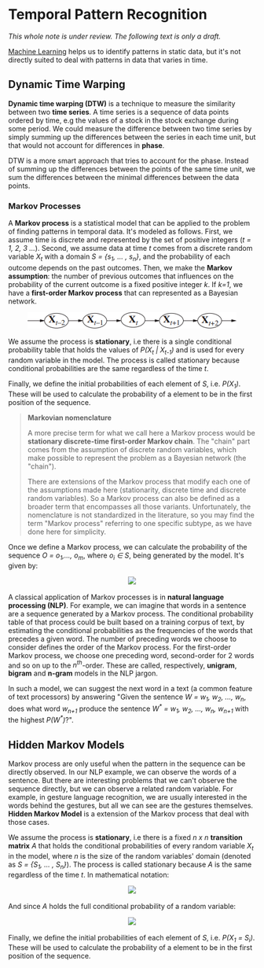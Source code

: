 # Temporal Pattern Recognition
*This whole note is under review. The following text is only a draft.*

[Machine Learning](machine-learning.md) helps us to identify patterns in static data, but it's not directly suited to deal with patterns in data that varies in time.

## Dynamic Time Warping
**Dynamic time warping (DTW)** is a technique to measure the similarity between two **time series**. A time series is a sequence of data points ordered by time, e.g the values of a stock in the stock exchange during some period. We could measure the difference between two time series by simply summing up the differences between the series in each time unit, but that would not account for differences in **phase**.

DTW is a more smart approach that tries to account for the phase. Instead of summing up the differences between the points of the same time unit, we sum the differences between the minimal differences between the data points.

### Markov Processes
A **Markov process** is a statistical model that can be applied to the problem of finding patterns in temporal data. It's modeled as follows. First, we assume time is discrete and represented by the set of positive integers (*t = 1, 2, 3 ...*). Second, we assume data at time *t* comes from a discrete random variable *X<sub>t<sub>* with a domain *S = {s<sub>1</sub>, ... , s<sub>n</sub>}*, and the probability of each outcome depends on the past outcomes. Then, we make the **Markov assumption**: the number of previous outcomes that influences on the probability of the current outcome is a fixed positive integer *k*. If *k=1*, we have a **first-order Markov process** that can represented as a Bayesian network.

<p align="center"><img src="images\markov_process.png" title="First-order Markov process"/></p>

We assume the process is **stationary**, i.e there is a single conditional probability table that holds the values of *P(X<sub>t</sub> | X<sub>t-1</sub>)* and is used for every random variable in the model. The process is called stationary because conditional probabilities are the same regardless of the time *t*.

Finally, we define the initial probabilities of each element of *S*, i.e. *P(X<sub>1</sub>)*. These will be used to calculate the probability of a element to be in the first position of the sequence.

>**Markovian nomenclature**
>
> A more precise term for what we call here a Markov process would be **stationary discrete-time first-order Markov chain**. The "chain" part comes from the assumption of discrete random variables, which make possible to represent the problem as a Bayesian network (the "chain").
>
> There are extensions of the Markov process that modify each one of the assumptions made here (stationarity, discrete time and discrete random variables). So a Markov process can also be defined as a broader term that encompasses all those variants. Unfortunately, the nomenclature is not standardized in the literature, so you may find the term "Markov process" referring to one specific subtype, as we have done here for simplicity.

Once we define a Markov process, we can calculate the probability of the sequence *O = o<sub>1</sub>,..., o<sub>m</sub>*, where *o<sub>i</sub> ∈ S*, being generated by the model. It's given by:

<p align="center"><img src="https://latex.codecogs.com/svg.latex?P(O|model)=P(X_1=o_1)\prod_{t=2}^mP(X_t=o_t|X_{t-1}=o_{t-1})"/></p>

A classical application of Markov processes is in **natural language processing (NLP)**. For example, we can imagine that words in a sentence are a sequence generated by a Markov process. The conditional probability table of that process could be built based on a training corpus of text, by estimating the conditional probabilities as the frequencies of the words that precedes a given word. The number of preceding words we choose to consider defines the order of the Markov process. For the first-order Markov process, we choose one preceding word, second-order for 2 words and so on up to the *n<sup>th</sup>*-order. These are called, respectively, **unigram**, **bigram** and **n-gram** models in the NLP jargon.

In such a model, we can suggest the next word in a text (a common feature of text processors) by answering "Given the sentence *W = w<sub>1</sub>, w<sub>2</sub>, ..., w<sub>n</sub>*, does what word *w<sub>n+1</sub>* produce the sentence *W<sup>\*</sup> = w<sub>1</sub>, w<sub>2</sub>, ..., w<sub>n</sub>, w<sub>n+1</sub>* with the highest *P(W<sup>\*</sup>)*?".

## Hidden Markov Models
Markov process are only useful when the pattern in the sequence can be directly observed. In our NLP example, we can observe the words of a sentence. But there are interesting problems that we can't observe the sequence directly, but we can observe a related random variable. For example, in gesture language recognition, we are usually interested in the words behind the gestures, but all we can see are the gestures themselves. **Hidden Markov Model** is a extension of the Markov process that deal with those cases.








We assume the process is **stationary**, i.e there is a fixed *n x n* **transition matrix** *A* that holds the conditional probabilities of every random variable *X<sub>t</sub>* in the model, where *n* is the size of the random variables' domain (denoted as *S = {S<sub>1</sub>, ... , S<sub>n</sub>}*). The process is called stationary because *A* is the same regardless of the time *t*. In mathematical notation:

<p align="center"><img src="https://latex.codecogs.com/svg.latex?A=\begin{bmatrix}a_{11}&\dots&a_{1n}\\\vdots&\ddots%20&\\a_{n1}&&%20a_{nn}\end{bmatrix},a_{ij}=P(X_t=S_j|X_{t-1}=S_i)"/></p>

And since *A* holds the full conditional probability of a random variable:

<p align="center"><img src="https://latex.codecogs.com/svg.latex?\sum_{j=1}^na_{ij}=1"/></p>

Finally, we define the initial probabilities of each element of *S*, i.e. *P(X<sub>1</sub> = S<sub>i</sub>)*. These will be used to calculate the probability of a element to be in the first position of the sequence.